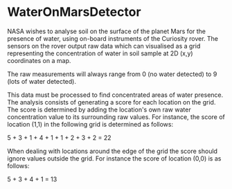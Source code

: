 # WaterOnMarsDetector

NASA wishes to analyse soil on the surface of the planet Mars for the presence of water, using on-board instruments of the Curiosity rover. 
The sensors on the rover output raw data which can visualised as a grid representing the concentration of water in soil sample at 2D (x,y) coordinates on a map.

The raw measurements will always range from 0 (no water detected) to 9 (lots of water detected).

This data must be processed to find concentrated areas of water presence. The analysis consists of generating a score for each location on the grid.
The score is determined by adding the location's own raw water concentration value to its surrounding raw values. For instance, the score of location (1,1) in the following grid is determined as follows:

5 + 3 + 1 + 4 + 1 + 1 + 2 + 3 + 2 = 22

When dealing with locations around the edge of the grid the score should ignore values outside the grid. For instance the score of location (0,0) is as follows:

5 + 3 + 4 + 1 = 13
